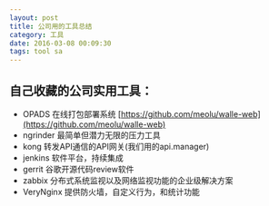 ```yaml
---
layout: post
title: 公司用的工具总结
category: 工具
date: 2016-03-08 00:09:30
tags: tool sa
---
```




## 自己收藏的公司实用工具： 

* OPADS 在线打包部署系统 [https://github.com/meolu/walle-web](https://github.com/meolu/walle-web) 
* ngrinder 最简单但潜力无限的压力工具
* kong 转发API通信的API网关(我们用的api.manager)
* jenkins 软件平台，持续集成
* gerrit 谷歌开源代码review软件
* zabbix 分布式系统监视以及网络监视功能的企业级解决方案
* VeryNginx 提供防火墙，自定义行为，和统计功能

